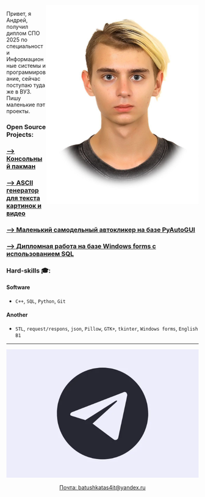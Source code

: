 
<img align="right" width="400" alt="img" src="img/me.jpg">

Привет, я Андрей, получил диплом СПО 2025 по специальности Информационные системы и программирование, сейчас поступаю туда же в ВУЗ. Пишу маленькие пэт проекты.
### Open Source Projects:

### [--> Консольный пакман](https://github.com/AndreyBatuev/pacmanConsole)

### [--> ASCII генератор для текста картинок и видео](https://github.com/AndreyBatuev/iWroteTheBookHowToBeASCIIForDummis)

### [--> Маленький самодельный автокликер на базе PyAutoGUI](https://github.com/AndreyBatuev/WineAutoclicker)

### [--> Дипломная работа на базе Windows forms с использованием SQL](https://github.com/AndreyBatuev/myGraduateWork)



### Hard-skills 🎓:
   #### Software
   - `C++`, `SQL`, `Python`, `Git`
   #### Another
   - `STL`, `request/respons`, `json`, `Pillow`, `GTK+`, `tkinter`, `Windows forms`,  `English B1`
____
   
<p align="center">

<a href="https://t.me/AndreyScarlet">
   <img top="0" src="img/tg.png" margin-left="10px">
</p>
   
<p align='center'>
   Почта: <a href='mailto:batushkatas4it@yandex.ru'>batushkatas4it@yandex.ru</a>
</p>


